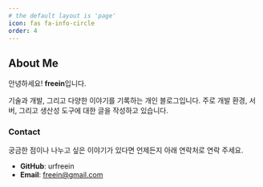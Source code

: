 ```yaml
---
# the default layout is 'page'
icon: fas fa-info-circle
order: 4
---
```


## About Me

안녕하세요! **freein**입니다.

기술과 개발, 그리고 다양한 이야기를 기록하는 개인 블로그입니다.
주로 개발 환경, 서버, 그리고 생산성 도구에 대한 글을 작성하고 있습니다.

### Contact

궁금한 점이나 나누고 싶은 이야기가 있다면 언제든지 아래 연락처로 연락 주세요.

- **GitHub**: urfreein
- **Email**: freein@gmail.com
